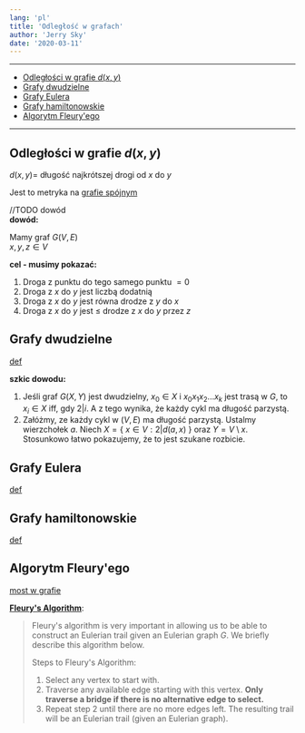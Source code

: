 ```yaml
---
lang: 'pl'
title: 'Odległość w grafach'
author: 'Jerry Sky'
date: '2020-03-11'
---
```


---

- [Odległości w grafie $d(x,y)$](#odległości-w-grafie-dxy)
- [Grafy dwudzielne](#grafy-dwudzielne)
- [Grafy Eulera](#grafy-eulera)
- [Grafy hamiltonowskie](#grafy-hamiltonowskie)
- [Algorytm Fleury'ego](#algorytm-fleuryego)

---

## Odległości w grafie $d(x,y)$

$d(x,y) =$ długość najkrótszej drogi od $x$ do $y$

Jest to metryka na [grafie spójnym](../../definicje/grafy/grafy.md#graf-spójny)

//TODO dowód\
**dowód:**

Mamy graf $G(V,E)$\
$x,y,z \in V$

**cel - musimy pokazać:**
1. Droga z punktu do tego samego punktu $=0$
2. Droga z $x$ do $y$ jest liczbą dodatnią
3. Droga z $x$ do $y$ jest równa drodze z $y$ do $x$
4. Droga z $x$ do $y$ jest $\le$ drodze z $x$ do $y$ przez $z$

## Grafy dwudzielne
[def](../../definicje/grafy/grafy.md#graf-dwudzielny)

**szkic dowodu:**

1. Jeśli graf $G(X,Y)$ jest dwudzielny, $x_0 \in X$ i $x_0x_1x_2...x_k$ jest trasą w $G$, to $x_i \in X$ iff, gdy $2 | i$. A z tego wynika, że każdy cykl ma długość parzystą.
2. Załóżmy, ze każdy cykl w $(V,E)$ ma długość parzystą. Ustalmy wierzchołek $a$. Niech $X = \{~x \in V: 2| d(a,x)~\}$ oraz $Y = V\setminus x$. Stosunkowo łatwo pokazujemy, że to jest szukane rozbicie.

## Grafy Eulera
[def](../../definicje/ścieżki/ścieżki.md#ścieżka-eulera)

## Grafy hamiltonowskie
[def](../../definicje/ścieżki/ścieżki.md#ścieżka-hamiltona)

## Algorytm Fleury'ego

[most w grafie](../../definicje/ścieżki/ścieżki.md#bridge)

[**Fleury's Algorithm**](http://mathonline.wikidot.com/fleury-s-algorithm):
> Fleury's algorithm is very important in allowing us to be able to construct an Eulerian trail given an Eulerian graph $G$. We briefly describe this algorithm below.
>
> Steps to Fleury's Algorithm:
> 1.	Select any vertex to start with.
> 2.	Traverse any available edge starting with this vertex. **Only traverse a bridge if there is no alternative edge to select.**
> 3.	Repeat step 2 until there are no more edges left. The resulting trail will be an Eulerian trail (given an Eulerian graph).
